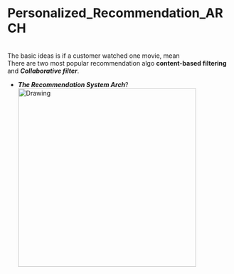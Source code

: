 # Personalized_Recommendation_ARCH



<br>The basic ideas is if a customer watched one movie, mean
<br>There are two most popular recommendation algo **content-based filtering** and ***Collaborative filter***.

* ***The Recommendation System Arch***?
    <img src="images/recommendation.png" alt="Drawing" style="width: 400px;"/>



